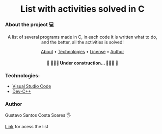 
<h1 align="center">List with activities solved in C </h1>
  
  
### About the project 💻
<p align="center">A list of several programs made in C, in each code it is written what to do, and the better, all the activities is solved! </p>

 <p align="center">
 <a href="#About the project">About</a> •
 <a href="#Technologies">Technologies</a> • 
 <a href="#licenc-a">License</a> • 
 <a href="#autor">Author</a>
</p>


<h4 align="center"> 
	🚧  👨🏿‍💻 Under construction... 👨🏿‍💻  🚧 
</h4>


### Technologies:

- [Visual Studio Code](https://code.visualstudio.com/)
- [Dev-C++](https://sourceforge.net/projects/orwelldevcpp/)



### Author
Gustavo Santos Costa Soares 🖐️



[Link](https://github.com/Poitt/Linguagem-C/blob/adding-files/List%20with%20all%20exercises%20-%20C.pdf) for acess the list 
